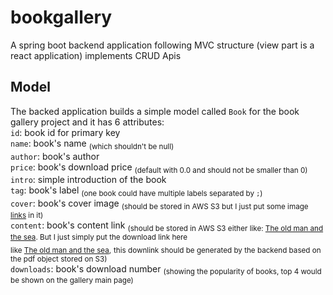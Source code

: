# bookgallery
A spring boot backend application following MVC structure (view part is a react application) implements CRUD Apis

## Model
The backed application builds a simple model called `Book` for the book gallery project and it has 6 attributes:  
`id`:  book id for primary key  
`name`:  book's name <sub>(which shouldn't be null)</sub>   
`author`: book's author  
`price`: book's download price <sub>(default with 0.0 and should not be smaller than 0)</sub>  
`intro`: simple introduction of the book   
`tag`: book's label <sub>(one book could have multiple labels separated by `;`)</sub>  
`cover`: book's cover image <sub>(should be stored in AWS S3 but I just put some image [links](https://m.media-amazon.com/images/I/61y4XeiQLnL._AC_UF894,1000_QL80_.jpg) in it)</sub>  
`content`: book's content link <sub>(should be stored in AWS S3 either like: [The old man and the sea](https://www.arvindguptatoys.com/arvindgupta/oldmansea.pdf). But I just simply put the download link here</sub>  
<sub>like [The old man and the sea](https://www.aliceandbooks.com/book/download-link/626/1874),</sub> 
<sub>this downlink should be generated by the backend based on the pdf object stored on S3)</sub>  
`downloads`: book's download number <sub>(showing the popularity of books, top 4 would be shown on the gallery main page)<sub>
